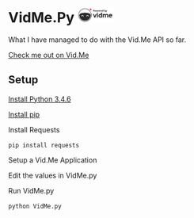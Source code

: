 # VidMe.Py <a href="https://vid.me/TheLazyHatGuy"><img src="vidme_logos/logo_light_bg_powered_by.png" alt="Powered by VidMe" height="30"></a>

What I have managed to do with the Vid.Me API so far.

[Check me out on Vid.Me](https://vid.me/TheLazyHatGuy)

## Setup

[Install Python 3.4.6](https://www.python.org/downloads/release/python-346/)

[Install pip](https://pip.pypa.io/en/stable/installing/)

Install Requests
```
pip install requests
```

Setup a Vid.Me Application

Edit the values in VidMe.py

Run VidMe.py
```
python VidMe.py
```
